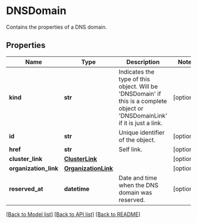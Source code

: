 # DNSDomain

Contains the properties of a DNS domain.
## Properties
Name | Type | Description | Notes
------------ | ------------- | ------------- | -------------
**kind** | **str** | Indicates the type of this object. Will be &#39;DNSDomain&#39; if this is a complete object or &#39;DNSDomainLink&#39; if it is just a link. | [optional] 
**id** | **str** | Unique identifier of the object. | [optional] 
**href** | **str** | Self link. | [optional] 
**cluster_link** | [**ClusterLink**](ClusterLink.md) |  | [optional] 
**organization_link** | [**OrganizationLink**](OrganizationLink.md) |  | [optional] 
**reserved_at** | **datetime** | Date and time when the DNS domain was reserved. | [optional] 

[[Back to Model list]](../README.md#documentation-for-models) [[Back to API list]](../README.md#documentation-for-api-endpoints) [[Back to README]](../README.md)


